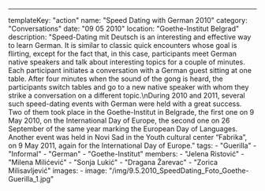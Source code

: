 ---
  templateKey: "action"
  name: "Speed Dating with German 2010"
  category: "Conversations"
  date: "09 05 2010"
  location: "Goethe-Institut Belgrad"
  description: "Speed-Dating mit Deutsch is an interesting and effective way to learn German. It is similar to classic quick encounters whose goal is flirting, except for the fact that, in this case, participants meet German native speakers and talk about interesting topics for a couple of minutes. Each participant initiates a conversation with a German guest sitting at one table. After four minutes when the sound of the gong is heard, the participants switch tables and go to a new native speaker with whom they strike a conversation on a different topic.\nDuring 2010 and 2011, several such speed-dating events with German were held with a great success. Two of them took place in the Goethe-Institut in Belgrade, the first one on 9 May 2010, on the International Day of Europe, the second one on 26 September of the same year marking the European Day of Languages. Another event was held in Novi Sad in the Youth cultural center “Fabrika”, on 9 May 2011, again for the International Day of Europe."
  tags:
    - "Guerilla"
    - "Informal"
    - "German"
    - "Goethe-Institut"
  members:
    - "Jelena Ristović"
    - "Milena Milićević"
    - "Sonja Lukić"
    - "Dragana Žarevac"
    - "Zorica Milisavljević"
  images:
    -
      image: "/img/9.5.2010_SpeedDating_Foto_Goethe-Guerilla_1.jpg"

